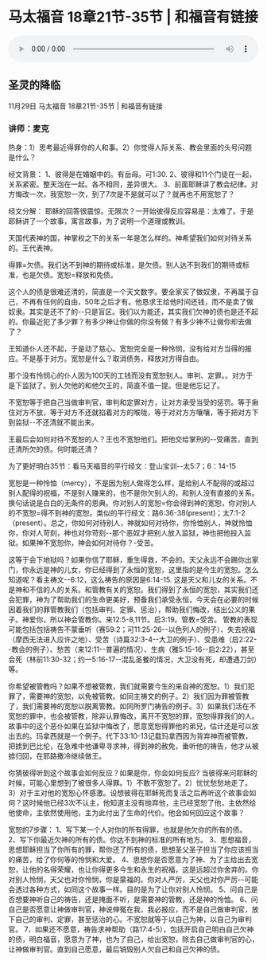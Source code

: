 # 马太福音 18章21节-35节 | 和福音有链接

<audio style="width: 100%;" preload="false" controls controlslist="nodownload"><source src="https://cdn.simai.ml/audio/mp3/2020/tai_13-21-35-201129.mp3" type="audio/mpeg">Your browser does not support the audio element.</audio>

## 圣灵的降临
11月29日 
马太福音 18章21节-35节 | 和福音有链接
### 讲师：麦克

热身：1）思考最近得罪你的人和事。2）你觉得人际关系、教会里面的头号问题是什么？

经文背景： 
1、彼得是在婚姻中的。有岳母。可1:30.
2、彼得和11个门徒在一起，关系紧密。整天泡在一起。各不相同，差异很大。
3、前面耶稣讲了教会纪律。对方悔改一次，我宽恕一次，到了7次是不是就可以了？就再也不用宽恕了？

经文分解：
耶稣的回答很震惊。无限次？一开始彼得反应容易是：太难了。于是耶稣讲了一个故事，寓言故事，为了说明一个道理或教训。

天国代表神的国，神掌权之下的关系一年是怎么样的。神希望我们如何对待关系的。王代表神。

得罪=欠债。我们达不到神的期待或标准，是欠债。别人达不到我们的期待或标准，也是欠债。宽恕=释放和免债。

这个人的债是很难还清的，简直是一个天文数字。要全家买了做奴隶，不再属于自己，不再有任何的自由，50年之后才有。他恳求王给他时间还钱，而不是卖了做奴隶。其实是还不了的--只是盲区。我们以为能还，其实我们欠神的债也是还不起的。你最近犯了多少罪？有多少神让你做的你没有做？有多少神不让做你却去做了？

王知道仆人还不起，于是动了慈心。宽恕完全是一种怜悯，没有给对方当得的报应。不是基于对方。宽恕是什么？取消债务，释放对方得自由。

那个没有怜悯心的仆人因为100天的工钱而没有宽恕别人。审判、定罪。。对方于是下监狱了。别人欠他的和他欠王的，简直不值一提。但是他忘记了。

不宽恕等于把自己当做审判官，审判和定罪对方，让对方承受当受的惩罚。等于揪住对方不放，等于对方不还就掐着对方的喉咙，等于对对方方嚷嚷，等于把对方下到监狱--不还清就不能出来。

王最后会如何对待不宽恕的人？王也不宽恕他们。把他交给掌刑的--受痛苦，直到还清所欠的债。何时能还清？

为了更好明白35节：看马天福音的平行经文：登山宝训--太5:7；6：14-15

宽恕是一种怜恤（mercy），不是因为别人做得怎么样，是给别人不配得的或超过别人配得的祝福，不是别人赚来的，也不是你欠别人的，和别人没有直接的关系。换句话说是白白的无条件的恩典。你对别人的宽恕=你会得到神的宽恕，你对别人的不宽恕=得不到神的宽恕。类似的平行经文：路6:36-38(present)；太7:1-2（present）。总之，你如何对待别人，神就如何对待你，你怜恤别人，神就怜恤你，你对人苛刻，神也对你苛刻--那个恶奴才把别人放入监狱，神也把他投入监狱。如果神不宽恕你，神会如何对待你？-受苦。

这等于会下地狱吗？如果你信了耶稣，重生得救，不会的。天父永远不会踢你出家门，你永远是神的儿女，你已经得到了永恒的宽恕，这里指的是今生的宽恕。怎么知道呢？看主祷文--6:12，这么祷告的原因是6:14-15. 这是天父和儿女的关系。不是神和不信的人的关系。和管教有关的宽恕。我们得到了永恒的宽恕，其实我们还会犯罪，神为了帮助我们的生命更美好，预备我们承受永恒，今天会在必要的时候因着我们的罪管教我们（包括审判、定罪、惩治），帮助我们悔改，结出公义的果子。神爱你，所以神会管教你。来12:5-8,11节。启3:19。管教=受苦。
管教的表现可能包括包括祷告不蒙垂听（赛59:2；可11:25-26--以色列人的例子）、失去祝福（摩西无法进入应许之地）、受苦（诗篇32:3-4--大卫的例子）、受患难（启2:22--教会的例子）、愁苦（来12:11--普遍的情况）、生病（雅5:15-16--启2:22），甚至会死（林前11:30-32；约一5:16-17--混乱圣餐的情况，大卫没有死，却遭遇刀剑）等。

你希望被管教吗？如果不想被管教，我们就需要今生的来自神的宽恕。1）我们犯罪了，需要神的宽恕，以免被管教。如同主祷文的例子。2）我们因为罪被管教了，我们需要神的宽恕以脱离管教。如同所罗门祷告的例子。3）如果我们活在不宽恕的罪中，也会被管教，除非认罪悔改，离开不宽恕的罪，宽恕得罪我们的人。故事中的这个恶仆如果在监狱中悔改了，愿意宽恕得罪他的弟兄，估计还是可以放出去的。玛拿西就是一个例子。代下33:10-13记载玛拿西因为背弃神而被管教，把掳到巴比伦，在急难中他谦卑寻求神，得到神的赦免，垂听他的祷告，他才从被掳归回，在耶路撒冷继续做王。

你猜彼得听到这个故事会如何反应？如果是你，你会如何反应? 当彼得来问耶稣的时候，可能心里想到了被很多人得罪。1）不敢不宽恕了。2）忧忧愁愁地走了。3）对于主对他的宽恕心怀感激。设想彼得在耶稣死而复活之后再听这个故事会如何？这时候他已经3次不认主，他知道主没有抛弃他，主已经宽恕了他，主依然给他使命，主依然使用他，主为此付出了生命的代价。他会如何回应这个故事？

宽恕的7步骤：
1、写下某一个人对你的所有得罪，也就是他欠你的所有的债。
2、写下你最近欠神的所有的债。你达不到神的标准的所有地方。
3、思想福音，思想耶稣担当了你所有的罪，帮你还了所有的债，思想圣父圣子担当了你应该担当的痛苦，给了你何等的怜悯和大爱。
4、思想你是否愿意为了神、为了主给出去宽恕，让他的名得荣耀，也让你得更多今生和永生的祝福，这是远超过你舍弃的。你对别人怜悯，天父也对你怜悯，你是蒙福的。你对人严厉，天父也对你严厉--可能会透过各种方式，如同这个故事一样。目的是为了让你对别人怜悯。
5、问自己是否想要神听自己的祷告，还是掩面不听，是需要神的管教，还是神的怜恤。
6、问自己是否愿意让神做审判官，神说伸冤在我，我必报应，而不是自己做审判官，放下自己的审判、定罪，甚至惩治的心。不宽恕就等于以自己为神，以自己为审判官。
7、如果还不愿意，祷告求神帮助（路17:4-5），包括开启自己明白自己欠神的债，明白福音，愿意为了神，也为了自己，给出宽恕，除去自己做审判官的心，让神做审判官。直到自己愿意，最后销毁别人欠自己和自己欠神的债。
